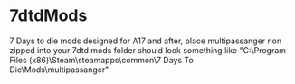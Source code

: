 # 7dtdMods
7 Days to die mods designed for A17 and after,
 place multipassanger non zipped into your 7dtd mods folder should look something like
 "C:\Program Files (x86)\Steam\steamapps\common\7 Days To Die\Mods\multipassanger"
